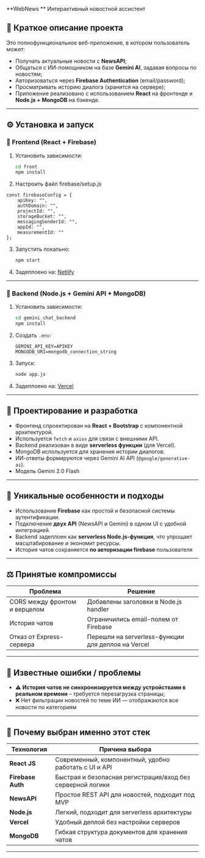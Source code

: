 
**WebNews ** Интерактивный новостной ассистент

## 📌 Краткое описание проекта

Это полнофункциональное веб-приложение, в котором пользователь может:

* Получать актуальные новости с **NewsAPI**;
* Общаться с ИИ-помощником на базе **Gemini AI**, задавая вопросы по новостям;
* Авторизоваться через **Firebase Authentication** (email/password);
* Просматривать историю диалога (хранится на сервере);
* Приложение реализовано с использованием **React** на фронтенде и **Node.js + MongoDB** на бэкенде.

---

## ⚙️ Установка и запуск

### 🔧 Frontend (React + Firebase)

1. Установить зависимости:

   ```bash
   cd front
   npm install
   ```

2. Настроить файл firebase/setup.js
```
const firebaseConfig = {
    apiKey: "",
    authDomain: "",
    projectId: "",
    storageBucket: "",
    messagingSenderId: "",
    appId: "",
    measurementId: ""
};
```

3. Запустить локально:

   ```bash
   npm start
   ```

4. Задеплоено на: [Netlify](https://webnewspaper.netlify.app/)

---

### 🧠 Backend (Node.js + Gemini API + MongoDB)

1. Установить зависимости:

   ```bash
   cd gemini_chat_backend
   npm install
   ```

2. Создать `.env`:

   ```
   GEMINI_API_KEY=APIKEY
   MONGODB_URI=mongodb_connection_string
   ```

3. Запуск:

   ```bash
   node app.js
   ```

4. Задеплоено на: [Vercel](https://serverless-ai-beige.vercel.app/api/chat)

---

## 🧩 Проектирование и разработка

* Фронтенд спроектирован на **React + Bootstrap** с компонентной архитектурой.
* Используется `fetch` и `axios` для связи с внешними API.
* Backend реализован в виде **serverless функции** (для Vercel).
* MongoDB используется для хранения истории диалогов.
* ИИ-ответы формируются через Gemini AI API (`@google/generative-ai`).
* Модель Gemini 2.0 Flash

---

## 🚀 Уникальные особенности и подходы

* Использование **Firebase** как простой и безопасной системы аутентификации.
* Подключение **двух API** (NewsAPI и Gemini) в одном UI с удобной интеграцией.
* Backend задеплоен как **serverless Node.js-функция**, что упрощает масштабирование и экономит ресурсы.
* История чатов сохраняется **по авторизации firebase** пользователя

---

## ⚖️ Принятые компромиссы

| Проблема                      | Решение                                            |
| ----------------------------- | -------------------------------------------------- |
| CORS между фронтом и верцелом | Добавлены заголовки в Node.js handler              |
| История чатов        | Ограничились email-полем от Firebase               |
| Отказ от Express-сервера      | Перешли на serverless-функции для деплоя на Vercel |

---

## 🐞 Известные ошибки / проблемы

* ⚠️ **История чатов не синхронизируется между устройствами в реальном времени** – требуется перезагрузка страницы;
* ❌ Нет фильтрации новостей по теме ИИ — отображаются все новости по категориям

---

## 💬 Почему выбран именно этот стек

| Технология        | Причина выбора                                             |
| ----------------- | ---------------------------------------------------------- |
| **React JS**      | Современный, компонентный, удобно работать с UI и API      |
| **Firebase Auth** | Быстрая и безопасная регистрация/вход без серверной логики |
| **NewsAPI**       | Простое REST API для новостей, подходит под MVP            |
| **Node.js**       | Легкий, подходит для serverless архитектуры                |
| **Vercel**        | Удобный деплой без настройки серверов                      |
| **MongoDB**       | Гибкая структура документов для хранения чатов             |

---

